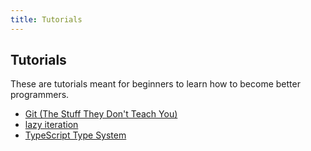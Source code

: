 ```yaml
---
title: Tutorials
---
```


## Tutorials

These are tutorials meant for beginners to learn how to become better programmers.

- [Git (The Stuff They Don't Teach You)](./git)
- [lazy iteration](./lazy-iteration)
- [TypeScript Type System](./typescript-type-system.md)

